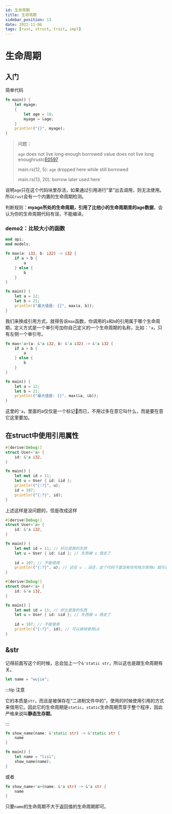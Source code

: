 ```yaml
---
id: 生命周期
title: 生命周期
sidebar_position: 13
date: 2022-11-06
tags: [rust, struct, trait, impl]
---
```


# 生命周期

## 入门

简单代码

```rust
fn main() {
    let myage;
    {
        let age = 19;
        myage = &age;
    }
    println!("{}", myage);
}
```

>   问题：
>
>   `age` does not live long enough
>   borrowed value does not live long enoughrustc[E0597](https://doc.rust-lang.org/error-index.html#E0597)
>
>   main.rs(12, 5): `age` dropped here while still borrowed
>
>   main.rs(13, 20): borrow later used here`

说明`age`只在这个代码块里存活，如果通过引用进行“拿”出去调用，则无法使用。所以`rust`会有一个内置的生命周期检测。

判断规则：**myage所处的生命周期，引用了比他小的生命周期里的age数据**，会认为你的生命周期代码有误，不能编译。



### demo2：比较大小的函数

```rust
mod api;
mod models;

fn max(a: i32, b: i32) -> i32 {
    if a > b {
        a
    } else {
        b
    }
}

fn main() {
    let a = 12;
    let b = 21;
    println!("最大值是: {}", max(a, b));
}

```

我们来换成引用方式，就得告诉`max`函数，你调用的`a`和`b`的引用属于哪个生命周期，定义方式是一个单引号加你自己定义的一个生命周期的名称，比如：`'a`，只有左侧一个单引号。

```rust
fn max<'a>(a: &'a i32, b: &'a i32) -> &'a i32 {
    if a > b {
        a
    } else {
        b
    }
}

fn main() {
    let a = 12;
    let b = 21;
    println!("最大值是: {}", max(&a, &b));
}
```

这里的`'a`，里面的a仅仅是一个标记📌而已，不用过多在意它叫什么，而是要在意它这里要加。



## 在struct中使用引用属性

```rust
#[derive(Debug)]
struct User<'a> {
    id: &'a i32,
}

fn main() {
    let mut id = 11;
    let u = User { id: &id };
    println!("{:?}", u);
    id = 107;
    println!("{:?}", id);
}

```

上述这样是没问题的，但是改成这样

```rust
#[derive(Debug)]
struct User<'a> {
    id: &'a i32,
}

fn main() {
    let mut id = 11; // 好比是我的东西
    let u = User { id: &id }; // 东西被 u 借走了
    
    id = 107; // 不能使用
    println!("{:?}", u); // 还在 u ，没还，这个代码下面没有任何地方使用u 就可以继续使用 id
}

```

```rust
#[derive(Debug)]
struct User<'a> {
    id: &'a i32,
}

fn main() {
    let mut id = 11; // 好比是我的东西
    let u = User { id: &id }; // 东西被 u 借走了
    
    id = 107; // 不能使用
    println!("{:?}", id); // 可以继续使用id
}
```



## &str

记得前面写这个的时候，总会加上一个`&'static str`，所以这也是跟生命周期有关。

```rust
let name = "wujie";
```

:::tip 注意

它的本质是`str`，而且是被保存在“二进制文件中的”，使用的时候使用引用的方式来借用它。因此它的生命周期是`static`，`static`生命周期贯穿于整个程序，因此严格来说叫**静态生存期**。

:::

```rust
fn show_name(name: &'static str) -> &'static str {
    name
}

fn main() {
    let name = "lisi";
    show_name(name);
}
```

或者

```rust
fn show_name<'a>(name: &'a str) -> &'a str {
    name
}
```

只要`name`的生命周期不大于返回值的生命周期即可。
